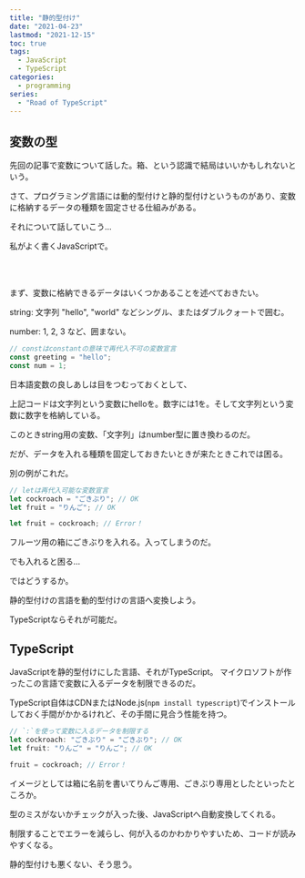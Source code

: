 ```yaml
---
title: "静的型付け"
date: "2021-04-23"
lastmod: "2021-12-15"
toc: true
tags:
  - JavaScript
  - TypeScript
categories:
  - programming
series:
  - "Road of TypeScript"
---
```


## 変数の型

先回の記事で変数について話した。箱、という認識で結局はいいかもしれないという。

さて、プログラミング言語には動的型付けと静的型付けというものがあり、変数に格納するデータの種類を固定させる仕組みがある。

それについて話していこう…

私がよく書くJavaScriptで。

<br>
<br>

まず、変数に格納できるデータはいくつかあることを述べておきたい。

string: 文字列 "hello", "world" などシングル、またはダブルクォートで囲む。

number: 1, 2, 3 など、囲まない。

```javascript
// constはconstantの意味で再代入不可の変数宣言
const greeting = "hello";
const num = 1;
```

日本語変数の良しあしは目をつむっておくとして、

上記コードは文字列という変数にhelloを。数字には1を。そして文字列という変数に数字を格納している。

このときstring用の変数、「文字列」はnumber型に置き換わるのだ。

だが、データを入れる種類を固定しておきたいときが来たときこれでは困る。

別の例がこれだ。

```javascript
// letは再代入可能な変数宣言
let cockroach = "ごきぶり"; // OK
let fruit = "りんご"; // OK

let fruit = cockroach; // Error！
```

フルーツ用の箱にごきぶりを入れる。入ってしまうのだ。

でも入れると困る…

ではどうするか。

静的型付けの言語を動的型付けの言語へ変換しよう。

TypeScriptならそれが可能だ。

## TypeScript

JavaScriptを静的型付けにした言語、それがTypeScript。 マイクロソフトが作ったこの言語で変数に入るデータを制限できるのだ。

TypeScript自体はCDNまたはNode.js(`npm install typescript`)でインストールしておく手間がかかるけれど、その手間に見合う性能を持つ。

```typescript
// `:`を使って変数に入るデータを制限する
let cockroach: "ごきぶり" = "ごきぶり"; // OK
let fruit: "りんご" = "りんご"; // OK

fruit = cockroach; // Error！
```

イメージとしては箱に名前を書いてりんご専用、ごきぶり専用としたといったところか。

型のミスがないかチェックが入った後、JavaScriptへ自動変換してくれる。

制限することでエラーを減らし、何が入るのかわかりやすいため、コードが読みやすくなる。

静的型付けも悪くない、そう思う。
